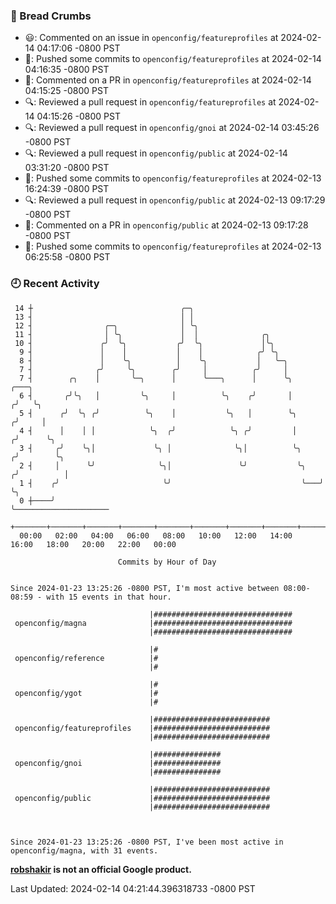 ### 🍞 Bread Crumbs

 * 😃: Commented on an issue in `openconfig/featureprofiles` at 2024-02-14 04:17:06 -0800 PST
 * 🚢: Pushed some commits to `openconfig/featureprofiles` at 2024-02-14 04:16:35 -0800 PST
 * 💬: Commented on a PR in  `openconfig/featureprofiles` at 2024-02-14 04:15:25 -0800 PST
 * 🔍: Reviewed a pull request in  `openconfig/featureprofiles` at 2024-02-14 04:15:26 -0800 PST
 * 🔍: Reviewed a pull request in  `openconfig/gnoi` at 2024-02-14 03:45:26 -0800 PST
 * 🔍: Reviewed a pull request in  `openconfig/public` at 2024-02-14 03:31:20 -0800 PST
 * 🚢: Pushed some commits to `openconfig/featureprofiles` at 2024-02-13 16:24:39 -0800 PST
 * 🔍: Reviewed a pull request in  `openconfig/public` at 2024-02-13 09:17:29 -0800 PST
 * 💬: Commented on a PR in  `openconfig/public` at 2024-02-13 09:17:28 -0800 PST
 * 🚢: Pushed some commits to `openconfig/featureprofiles` at 2024-02-13 06:25:58 -0800 PST

### 🕘 Recent Activity
```
 14 ┼                                 ╭─╮
 13 ┤                                 │ │
 12 ┤                ╭─╮              │ ╰╮
 11 ┤                │ ╰╮             │  │              ╭╮
 10 ┤               ╭╯  ╰╮           ╭╯  ╰╮             │╰╮
  9 ┤               │    │           │    │            ╭╯ ╰╮
  8 ┤               │    ╰╮          │    ╰╮           │   ╰─╮
  7 ┤              ╭╯     ╰╮        ╭╯     │          ╭╯     │
  7 ┤        ╭╮    │       ╰─╮      │      ╰───╮      │      ╰╮           ╭───╮
  6 ┤       ╭╯╰╮   │         ╰╮     │          ╰╮    ╭╯       │          ╭╯   ╰╮
  5 ┤      ╭╯  ╰╮ ╭╯          ╰╮    │           ╰╮   │        ╰╮        ╭╯     │
  4 ┤      │    │ │            ╰╮  ╭╯            ╰╮ ╭╯         │       ╭╯      ╰╮
  3 ┤     ╭╯    ╰╮│             ╰╮ │              ╰╮│          ╰╮     ╭╯        ╰╮
  2 ┤     │      ╰╯              ╰╮│               ╰╯           ╰╮   ╭╯          │
  1 ┤    ╭╯                       ╰╯                             ╰───╯           ╰╮
  0 ┼────╯                                                                        ╰─────────────────────
    +───────+───────+───────+───────+───────+───────+───────+───────+───────+───────+───────+───────+────
  00:00   02:00   04:00   06:00   08:00   10:00   12:00   14:00   16:00   18:00   20:00   22:00   00:00   

						Commits by Hour of Day


Since 2024-01-23 13:25:26 -0800 PST, I'm most active between 08:00-08:59 - with 15 events in that hour.

```



```
                               |###############################
 openconfig/magna              |###############################
                               |###############################

                               |#
 openconfig/reference          |#
                               |#

                               |#
 openconfig/ygot               |#
                               |#

                               |##########################
 openconfig/featureprofiles    |##########################
                               |##########################

                               |###############
 openconfig/gnoi               |###############
                               |###############

                               |##########################
 openconfig/public             |##########################
                               |##########################



Since 2024-01-23 13:25:26 -0800 PST, I've been most active in openconfig/magna, with 31 events.

```
**[robshakir](mailto:robjs@google.com) is not an official Google product.**  


Last Updated: 2024-02-14 04:21:44.396318733 -0800 PST

